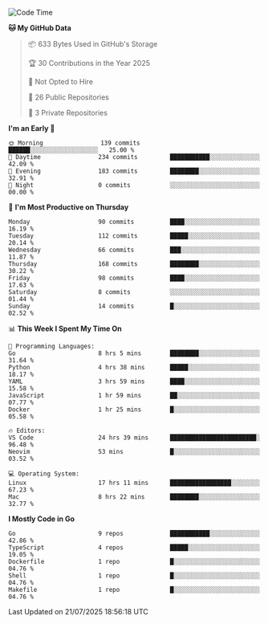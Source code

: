 <!--START_SECTION:waka-->
![Code Time](http://img.shields.io/badge/Code%20Time-1%2C351%20hrs%2011%20mins-blue)

**🐱 My GitHub Data** 

> 📦 633 Bytes Used in GitHub's Storage 
 > 
> 🏆 30 Contributions in the Year 2025
 > 
> 🚫 Not Opted to Hire
 > 
> 📜 26 Public Repositories 
 > 
> 🔑 3 Private Repositories 
 > 
**I'm an Early 🐤** 

```text
🌞 Morning                139 commits         ██████░░░░░░░░░░░░░░░░░░░   25.00 % 
🌆 Daytime                234 commits         ███████████░░░░░░░░░░░░░░   42.09 % 
🌃 Evening                183 commits         ████████░░░░░░░░░░░░░░░░░   32.91 % 
🌙 Night                  0 commits           ░░░░░░░░░░░░░░░░░░░░░░░░░   00.00 % 
```
📅 **I'm Most Productive on Thursday** 

```text
Monday                   90 commits          ████░░░░░░░░░░░░░░░░░░░░░   16.19 % 
Tuesday                  112 commits         █████░░░░░░░░░░░░░░░░░░░░   20.14 % 
Wednesday                66 commits          ███░░░░░░░░░░░░░░░░░░░░░░   11.87 % 
Thursday                 168 commits         ████████░░░░░░░░░░░░░░░░░   30.22 % 
Friday                   98 commits          ████░░░░░░░░░░░░░░░░░░░░░   17.63 % 
Saturday                 8 commits           ░░░░░░░░░░░░░░░░░░░░░░░░░   01.44 % 
Sunday                   14 commits          █░░░░░░░░░░░░░░░░░░░░░░░░   02.52 % 
```


📊 **This Week I Spent My Time On** 

```text
💬 Programming Languages: 
Go                       8 hrs 5 mins        ████████░░░░░░░░░░░░░░░░░   31.64 % 
Python                   4 hrs 38 mins       █████░░░░░░░░░░░░░░░░░░░░   18.17 % 
YAML                     3 hrs 59 mins       ████░░░░░░░░░░░░░░░░░░░░░   15.58 % 
JavaScript               1 hr 59 mins        ██░░░░░░░░░░░░░░░░░░░░░░░   07.77 % 
Docker                   1 hr 25 mins        █░░░░░░░░░░░░░░░░░░░░░░░░   05.58 % 

🔥 Editors: 
VS Code                  24 hrs 39 mins      ████████████████████████░   96.48 % 
Neovim                   53 mins             █░░░░░░░░░░░░░░░░░░░░░░░░   03.52 % 

💻 Operating System: 
Linux                    17 hrs 11 mins      █████████████████░░░░░░░░   67.23 % 
Mac                      8 hrs 22 mins       ████████░░░░░░░░░░░░░░░░░   32.77 % 
```

**I Mostly Code in Go** 

```text
Go                       9 repos             ███████████░░░░░░░░░░░░░░   42.86 % 
TypeScript               4 repos             █████░░░░░░░░░░░░░░░░░░░░   19.05 % 
Dockerfile               1 repo              █░░░░░░░░░░░░░░░░░░░░░░░░   04.76 % 
Shell                    1 repo              █░░░░░░░░░░░░░░░░░░░░░░░░   04.76 % 
Makefile                 1 repo              █░░░░░░░░░░░░░░░░░░░░░░░░   04.76 % 
```




 Last Updated on 21/07/2025 18:56:18 UTC
<!--END_SECTION:waka-->
